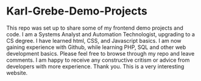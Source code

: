 # Karl-Grebe-Demo-Projects
This repo was set up to share some of my frontend demo projects and code.
I am a Systems Analyst and Automation Technologist, upgrading to a CS degree. I have learned html, CSS, and Javascript basics. I am now gaining experience with Github, while learning PHP, SQL and other web development basics.
Please feel free to browse through my repo and leave comments. I am happy to receive any constructive critism or advice from developers with more experience. Thank you.
This is a very interesting website.
